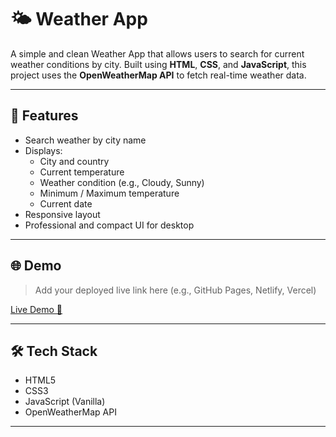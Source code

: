# 🌤️ Weather App

A simple and clean Weather App that allows users to search for current weather conditions by city. Built using **HTML**, **CSS**, and **JavaScript**, this project uses the **OpenWeatherMap API** to fetch real-time weather data.

---

## 🧩 Features

- Search weather by city name
- Displays:
  - City and country
  - Current temperature
  - Weather condition (e.g., Cloudy, Sunny)
  - Minimum / Maximum temperature
  - Current date
- Responsive layout
- Professional and compact UI for desktop

---

## 🌐 Demo

> Add your deployed live link here (e.g., GitHub Pages, Netlify, Vercel)

[Live Demo 🚀]([https://your-demo-link.com](https://ashabegam07.github.io/Weather_App/))

---

## 🛠️ Tech Stack

- HTML5
- CSS3
- JavaScript (Vanilla)
- OpenWeatherMap API

---

